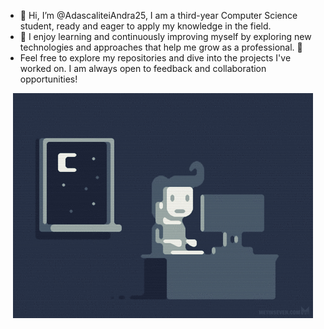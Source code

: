 - 👋 Hi, I’m @AdascaliteiAndra25, I am a third-year Computer Science student, ready and eager to apply my knowledge in the field. 
- 👀 I enjoy learning and continuously improving myself by exploring new technologies and approaches that help me grow as a professional. 🌱
- Feel free to explore my repositories and dive into the projects I've worked on. I am always open to feedback and collaboration opportunities! 

<p align="center">
  <img src="https://github.com/AdascaliteiAndra25/AdascaliteiAndra25/blob/main/coding.gif" alt="Animation">
</p>

<!---
AdascaliteiAndra25/AdascaliteiAndra25 is a ✨ special ✨ repository because its `README.md` (this file) appears on your GitHub profile.
You can click the Preview link to take a look at your changes.
--->

